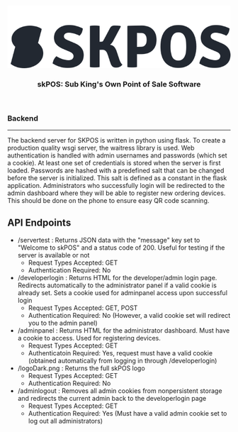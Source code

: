 <p align="center"><img src="https://github.com/conifer0us/skPOS/blob/main/server/images/logoDark.svg"></p>

<h3 align="center">skPOS: Sub King's Own Point of Sale Software</h3>
<br />

### Backend
---
The backend server for SKPOS is written in python using flask. To create a production quality wsgi server, the waitress library is used.
Web authentication is handled with admin usernames and passwords (which set a cookie). At least one set of credentials is stored when the server is first loaded. 
Passwords are hashed with a predefined salt that can be changed before the server is initialized. This salt is defined as a constant in the flask application.
Administrators who successfully login will be redirected to the admin dashboard where they will be able to register new ordering devices. This should be done on the phone to ensure easy QR code scanning.

## API Endpoints

* /servertest : Returns JSON data with the "message" key set to "Welcome to skPOS" and a status code of 200. Useful for testing if the server is available or not
    * Request Types Accepted: GET
    * Authentication Required: No
* /developerlogin : Returns HTML for the developer/admin login page. Redirects automatically to the administrator panel if a valid cookie is already set. Sets a cookie used for adminpanel access upon successful login
    * Request Types Accepted: GET, POST
    * Authentication Required: No (However, a valid cookie set will redirect you to the admin panel)
* /adminpanel : Returns HTML for the administrator dashboard. Must have a cookie to access. Used for registering devices.
    * Request Types Accepted: GET
    * Authenticatoin Required: Yes, request must have a valid cookie (obtained automatically from logging in through /developerlogin)
* /logoDark.png : Returns the full skPOS logo
    * Request Types Accepted: GET
    * Authentication Required: No
* /adminlogout : Removes all admin cookies from nonpersistent storage and redirects the current admin back to the developerlogin page
    * Request Types Accepted: GET
    * Authentication Required: Yes (Must have a valid admin cookie set to log out all administrators)